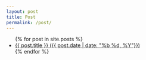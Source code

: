 ```yaml
---
layout: post
title: Post
permalink: /post/
---
```

<ul>
  {% for post in site.posts %}
    <li>
      <a href="{{ post.url }}">{{ post.title }} ({{ post.date | date: "%b %d, %Y"}})</a>
    </li>
  {% endfor %}
</ul>
